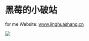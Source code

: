 # 黑莓的小破站

for me Website: www.jinghuashang.cn

![](https://download.tooc.xlj0.com/uploads/56/web.png)